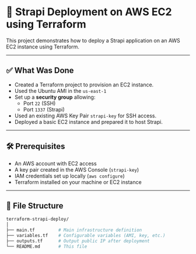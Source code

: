 # 🚀 Strapi Deployment on AWS EC2 using Terraform

This project demonstrates how to deploy a Strapi application on an AWS EC2 instance using Terraform.

---

## ✅ What Was Done

- Created a Terraform project to provision an EC2 instance.
- Used the Ubuntu AMI in the `us-east-1` 
- Set up a **security group** allowing:
  - Port `22` (SSH)
  - Port `1337` (Strapi)
- Used an existing AWS Key Pair `strapi-key` for SSH access.
- Deployed a basic EC2 instance and prepared it to host Strapi.

---

## 🛠️ Prerequisites

- An AWS account with EC2 access
- A key pair created in the AWS Console (`strapi-key`)
- IAM credentials set up locally (`aws configure`)
- Terraform installed on your machine or EC2 instance

---

## 🧱 File Structure

```bash
terraform-strapi-deploy/
│
├── main.tf         # Main infrastructure definition
├── variables.tf    # Configurable variables (AMI, key, etc.)
├── outputs.tf      # Output public IP after deployment
└── README.md       # This file
